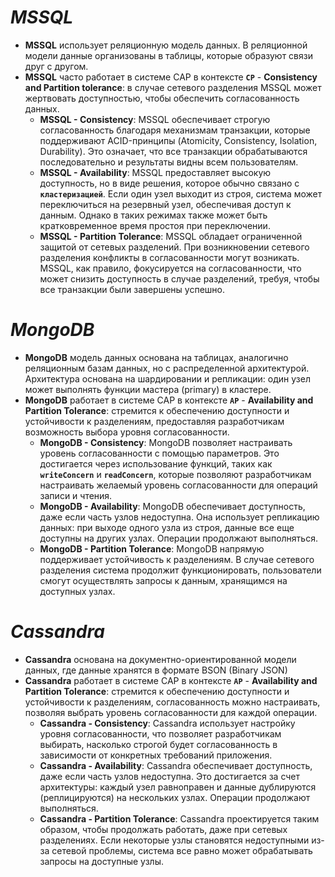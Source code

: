 # *MSSQL*
*	**MSSQL** использует реляционную модель данных. В реляционной модели данные организованы в таблицы, которые образуют связи друг с другом. 
*	**MSSQL** часто работает в системе CAP в контексте **`CP`** -  **Consistency and Partition tolerance**:  в случае сетевого разделения MSSQL может жертвовать доступностью, чтобы обеспечить согласованность данных.
     * **MSSQL - Consistency**: MSSQL обеспечивает строгую согласованность благодаря механизмам транзакции, которые поддерживают ACID-принципы (Atomicity, Consistency, Isolation, Durability). Это означает, что все транзакции обрабатываются последовательно и результаты видны всем пользователям.
     * **MSSQL - Availability**: MSSQL предоставляет высокую доступность, но в виде решения, которое обычно связано с **`кластеризацией`**. Если один узел выходит из строя, система может переключиться на резервный узел, обеспечивая доступ к данным. Однако в таких режимах также может быть кратковременное время простоя при переключении.
     * **MSSQL - Partition Tolerance**: MSSQL обладает ограниченной защитой от сетевых разделений. При возникновении сетевого разделения конфликты в согласованности могут возникать. MSSQL, как правило, фокусируется на согласованности, что может снизить доступность в случае разделений, требуя, чтобы все транзакции были завершены успешно.
# *MongoDB*
* **MongoDB** модель данных основана на таблицах, аналогично реляционным базам данных, но с распределенной архитектурой. Архитектура основана на шардировании и репликации: один узел может выполнять функции мастера (primary) в кластере.
* **MongoDB** работает в системе CAP в контексте **`AP`** - **Availability and Partition Tolerance**: стремится к обеспечению доступности и устойчивости к разделениям,
  предоставляя разработчикам возможность выбора уровня согласованности.
    * **MongoDB - Consistency**: MongoDB позволяет настраивать уровень согласованности с помощью параметров. Это достигается через использование функций, таких как **`writeConcern`** и **`readConcern`**, которые позволяют разработчикам настраивать желаемый уровень согласованности для операций записи и чтения.
    * **MongoDB - Availability**: MongoDB обеспечивает доступность, даже если часть узлов недоступна. Она использует репликацию данных: при выходе одного узла из строя, данные все еще доступны на других узлах. Операции продолжают выполняться.
    * **MongoDB - Partition Tolerance**: MongoDB напрямую поддерживает устойчивость к разделениям. В случае сетевого разделения система продолжит функционировать, пользователи смогут осуществлять запросы к данным, хранящимся на доступных узлах.
# *Cassandra*
* **Cassandra** основана на документно-ориентированной модели данных, где данные хранятся в формате BSON (Binary JSON)
* **Cassandra** работает в системе CAP в контексте **`AP`** - **Availability and Partition Tolerance**: стремится к обеспечению доступности и устойчивости к разделениям, cогласованность можно настраивать, позволяя выбрать уровень согласованности для каждой операции.
     * **Cassandra - Consistency**: Cassandra использует настройку уровня согласованности, что позволяет разработчикам выбирать, насколько строгой будет согласованность в зависимости от конкретных требований приложения.
     * **Cassandra - Availability**: Cassandra обеспечивает доступность, даже если часть узлов недоступна. Это достигается за счет архитектуры: каждый узел равноправен и данные дублируются (реплицируются) на нескольких узлах. Операции продолжают выполняться.
     * **Cassandra - Partition Tolerance**: Cassandra проектируется таким образом, чтобы продолжать работать, даже при сетевых разделениях. Если некоторые узлы становятся недоступными из-за сетевой проблемы, система все равно может обрабатывать запросы на доступные узлы.
